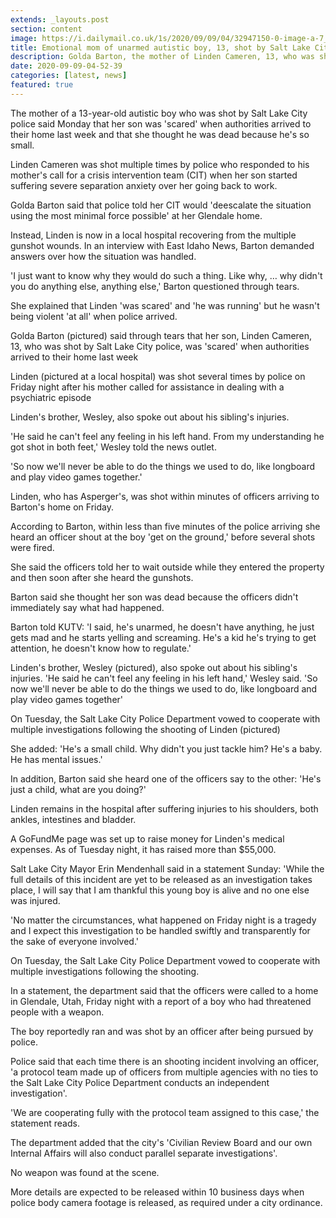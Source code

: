 ```yaml
---
extends: _layouts.post
section: content
image: https://i.dailymail.co.uk/1s/2020/09/09/04/32947150-0-image-a-7_1599623210013.jpg 
title: Emotional mom of unarmed autistic boy, 13, shot by Salt Lake City cops says he was scared 
description: Golda Barton, the mother of Linden Cameren, 13, who was shot by Salt Lake City police said Tuesday that her son was scared when authorities arrived to their home last week. 
date: 2020-09-09-04-52-39 
categories: [latest, news] 
featured: true 
--- 
```

The mother of a 13-year-old autistic boy who was shot by Salt Lake City police said Monday that her son was 'scared' when authorities arrived to their home last week and that she thought he was dead because he's so small.

Linden Cameren was shot multiple times by police who responded to his mother's call for a crisis intervention team (CIT) when her son started suffering severe separation anxiety over her going back to work. 

Golda Barton said that police told her CIT would 'deescalate the situation using the most minimal force possible' at her Glendale home. 

Instead, Linden is now in a local hospital recovering from the multiple gunshot wounds. In an interview with East Idaho News, Barton demanded answers over how the situation was handled. 

'I just want to know why they would do such a thing. Like why, … why didn't you do anything else, anything else,' Barton questioned through tears. 

She explained that Linden 'was scared' and 'he was running' but he wasn't being violent 'at all' when police arrived.  

Golda Barton (pictured) said through tears that her son, Linden Cameren, 13, who was shot by Salt Lake City police, was 'scared' when authorities arrived to their home last week

Linden (pictured at a local hospital) was shot several times by police on Friday night after his mother called for assistance in dealing with a psychiatric episode

Linden's brother, Wesley, also spoke out about his sibling's injuries. 

'He said he can't feel any feeling in his left hand. From my understanding he got shot in both feet,' Wesley told the news outlet. 

'So now we'll never be able to do the things we used to do, like longboard and play video games together.'

Linden, who has Asperger's, was shot within minutes of officers arriving to Barton's home on Friday. 

According to Barton, within less than five minutes of the police arriving she heard an officer shout at the boy 'get on the ground,' before several shots were fired.

She said the officers told her to wait outside while they entered the property and then soon after she heard the gunshots.

Barton said she thought her son was dead because the officers didn't immediately say what had happened.

Barton told KUTV: 'I said, he's unarmed, he doesn't have anything, he just gets mad and he starts yelling and screaming. He's a kid he's trying to get attention, he doesn't know how to regulate.' 

Linden's brother, Wesley (pictured), also spoke out about his sibling's injuries. 'He said he can't feel any feeling in his left hand,' Wesley said. 'So now we'll never be able to do the things we used to do, like longboard and play video games together'

On Tuesday, the Salt Lake City Police Department vowed to cooperate with multiple investigations following the shooting of Linden (pictured) 

She added: 'He's a small child. Why didn't you just tackle him? He's a baby. He has mental issues.'

In addition, Barton said she heard one of the officers say to the other: 'He's just a child, what are you doing?'

Linden remains in the hospital after suffering injuries to his shoulders, both ankles, intestines and bladder.

A GoFundMe page was set up to raise money for Linden's medical expenses. As of Tuesday night, it has raised more than $55,000.  

Salt Lake City Mayor Erin Mendenhall said in a statement Sunday: 'While the full details of this incident are yet to be released as an investigation takes place, I will say that I am thankful this young boy is alive and no one else was injured.

'No matter the circumstances, what happened on Friday night is a tragedy and I expect this investigation to be handled swiftly and transparently for the sake of everyone involved.'

On Tuesday, the Salt Lake City Police Department vowed to cooperate with multiple investigations following the shooting. 

In a statement, the department said that the officers were called to a home in Glendale, Utah, Friday night with a report of a boy who had threatened people with a weapon. 

The boy reportedly ran and was shot by an officer after being pursued by police.

Police said that each time there is an shooting incident involving an officer, 'a protocol team made up of officers from multiple agencies with no ties to the Salt Lake City Police Department conducts an independent investigation'.

'We are cooperating fully with the protocol team assigned to this case,' the statement reads.

The department added that the city's 'Civilian Review Board and our own Internal Affairs will also conduct parallel separate investigations'.

No weapon was found at the scene. 

More details are expected to be released within 10 business days when police body camera footage is released, as required under a city ordinance.


